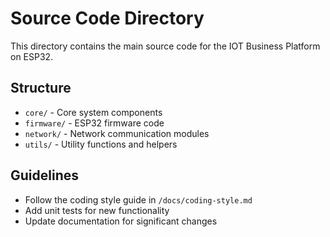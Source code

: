 # Source Code Directory

This directory contains the main source code for the IOT Business Platform on ESP32.

## Structure
- `core/` - Core system components
- `firmware/` - ESP32 firmware code
- `network/` - Network communication modules
- `utils/` - Utility functions and helpers

## Guidelines
- Follow the coding style guide in `/docs/coding-style.md`
- Add unit tests for new functionality
- Update documentation for significant changes
